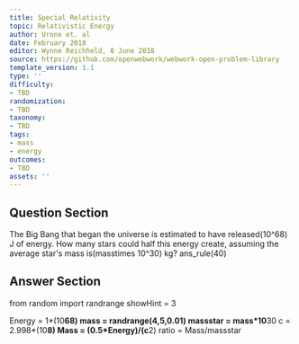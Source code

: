 ```yaml
---
title: Special Relativity
topic: Relativistic Energy
author: Urone et. al
date: February 2018
editor: Wynne Reichheld, 8 June 2018
source: https://github.com/openwebwork/webwork-open-problem-library
template_version: 1.1
type: ''
difficulty:
- TBD
randomization:
- TBD
taxonomy:
- TBD
tags:
- mass
- energy
outcomes:
- TBD
assets: ''
---
```


## Question Section 

The Big Bang that began the universe is estimated to have released(10^68) J of energy. How many stars could half this energy create, assuming the average star's mass is(masstimes 10^30) kg?
ans_rule(40)



## Answer Section

from random import randrange
showHint = 3

Energy = 1*(10**68)
mass = randrange(4,5,0.01)
massstar = mass*10**30
c = 2.998*(10**8)
Mass = (0.5*Energy)/(c**2)
ratio = Mass/massstar